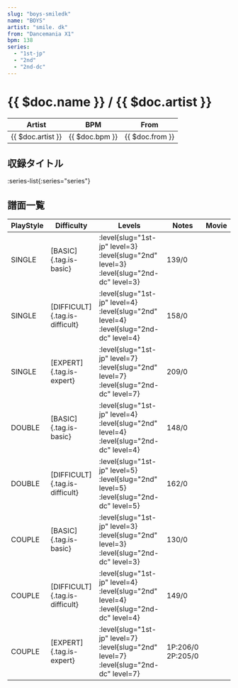 ```yaml
---
slug: "boys-smiledk"
name: "BOYS"
artist: "smile. dk"
from: "Dancemania X1"
bpm: 138
series:
  - "1st-jp"
  - "2nd"
  - "2nd-dc"
---
```


# {{ $doc.name }} / {{ $doc.artist }}

|Artist|BPM|From|
|------|---|----|
|{{ $doc.artist }}|{{ $doc.bpm }}|{{ $doc.from }}|

## 収録タイトル

:series-list{:series="series"}

## 譜面一覧

|PlayStyle|Difficulty|Levels|Notes|Movie|
|---------|----------|------|-----|-----|
|SINGLE|[BASIC]{.tag.is-basic}|<div class="field is-grouped is-grouped-multiline"> :level{slug="1st-jp" level=3} :level{slug="2nd" level=3} :level{slug="2nd-dc" level=3}</div>|139/0||
|SINGLE|[DIFFICULT]{.tag.is-difficult}|<div class="field is-grouped is-grouped-multiline"> :level{slug="1st-jp" level=4} :level{slug="2nd" level=4} :level{slug="2nd-dc" level=4}</div>|158/0||
|SINGLE|[EXPERT]{.tag.is-expert}|<div class="field is-grouped is-grouped-multiline"> :level{slug="1st-jp" level=7} :level{slug="2nd" level=7} :level{slug="2nd-dc" level=7}</div>|209/0||
|DOUBLE|[BASIC]{.tag.is-basic}|<div class="field is-grouped is-grouped-multiline"> :level{slug="1st-jp" level=4} :level{slug="2nd" level=4} :level{slug="2nd-dc" level=4}</div>|148/0||
|DOUBLE|[DIFFICULT]{.tag.is-difficult}|<div class="field is-grouped is-grouped-multiline"> :level{slug="1st-jp" level=5} :level{slug="2nd" level=5} :level{slug="2nd-dc" level=5}</div>|162/0||
|COUPLE|[BASIC]{.tag.is-basic}|<div class="field is-grouped is-grouped-multiline"> :level{slug="1st-jp" level=3} :level{slug="2nd" level=3} :level{slug="2nd-dc" level=3}</div>|130/0|
|COUPLE|[DIFFICULT]{.tag.is-difficult}|<div class="field is-grouped is-grouped-multiline"> :level{slug="1st-jp" level=4} :level{slug="2nd" level=4} :level{slug="2nd-dc" level=4}</div>|149/0|
|COUPLE|[EXPERT]{.tag.is-expert}|<div class="field is-grouped is-grouped-multiline"> :level{slug="1st-jp" level=7} :level{slug="2nd" level=7} :level{slug="2nd-dc" level=7}</div>|1P:206/0 2P:205/0||
